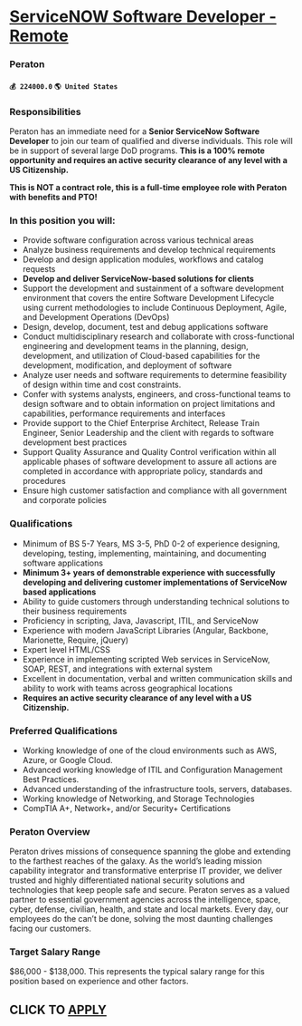 # [ServiceNOW Software Developer - Remote](https://www.remotewlb.com/apply/servicenow-software-developer-remote)  
### Peraton  
#### `💰 224000.0` `🌎 United States`  

### Responsibilities

Peraton has an immediate need for a **Senior ServiceNow Software Developer** to join our team of qualified and diverse individuals. This role will be in support of several large DoD programs. **This is a 100% remote opportunity and requires an active security clearance of any level with a US Citizenship.**

 **This is NOT a contract role, this is a full-time employee role with Peraton with benefits and PTO!**

### In this position you will:

  * Provide software configuration across various technical areas
  * Analyze business requirements and develop technical requirements
  * Develop and design application modules, workflows and catalog requests
  * **Develop and deliver ServiceNow-based solutions for clients**
  * Support the development and sustainment of a software development environment that covers the entire Software Development Lifecycle using current methodologies to include Continuous Deployment, Agile, and Development Operations (DevOps)
  * Design, develop, document, test and debug applications software
  * Conduct multidisciplinary research and collaborate with cross-functional engineering and development teams in the planning, design, development, and utilization of Cloud-based capabilities for the development, modification, and deployment of software
  * Analyze user needs and software requirements to determine feasibility of design within time and cost constraints.
  * Confer with systems analysts, engineers, and cross-functional teams to design software and to obtain information on project limitations and capabilities, performance requirements and interfaces
  * Provide support to the Chief Enterprise Architect, Release Train Engineer, Senior Leadership and the client with regards to software development best practices
  * Support Quality Assurance and Quality Control verification within all applicable phases of software development to assure all actions are completed in accordance with appropriate policy, standards and procedures
  * Ensure high customer satisfaction and compliance with all government and corporate policies

### Qualifications

  * Minimum of BS 5-7 Years, MS 3-5, PhD 0-2 of experience designing, developing, testing, implementing, maintaining, and documenting software applications 
  * **Minimum 3+ years of demonstrable experience with successfully developing and delivering customer implementations of ServiceNow based applications**
  * Ability to guide customers through understanding technical solutions to their business requirements
  * Proficiency in scripting, Java, Javascript, ITIL, and ServiceNow
  * Experience with modern JavaScript Libraries (Angular, Backbone, Marionette, Require, jQuery)
  * Expert level HTML/CSS
  * Experience in implementing scripted Web services in ServiceNow, SOAP, REST, and integrations with external system
  * Excellent in documentation, verbal and written communication skills and ability to work with teams across geographical locations
  * **Requires an active security clearance of any level with a US Citizenship.**

### Preferred Qualifications

  * Working knowledge of one of the cloud environments such as AWS, Azure, or Google Cloud.
  * Advanced working knowledge of ITIL and Configuration Management Best Practices.
  * Advanced understanding of the infrastructure tools, servers, databases.
  * Working knowledge of Networking, and Storage Technologies 
  * CompTIA A+, Network+, and/or Security+ Certifications

###  Peraton Overview

Peraton drives missions of consequence spanning the globe and extending to the farthest reaches of the galaxy. As the world’s leading mission capability integrator and transformative enterprise IT provider, we deliver trusted and highly differentiated national security solutions and technologies that keep people safe and secure. Peraton serves as a valued partner to essential government agencies across the intelligence, space, cyber, defense, civilian, health, and state and local markets. Every day, our employees do the can’t be done, solving the most daunting challenges facing our customers.

### Target Salary Range

$86,000 - $138,000. This represents the typical salary range for this position based on experience and other factors.  
## CLICK TO [APPLY](https://www.remotewlb.com/apply/servicenow-software-developer-remote)

